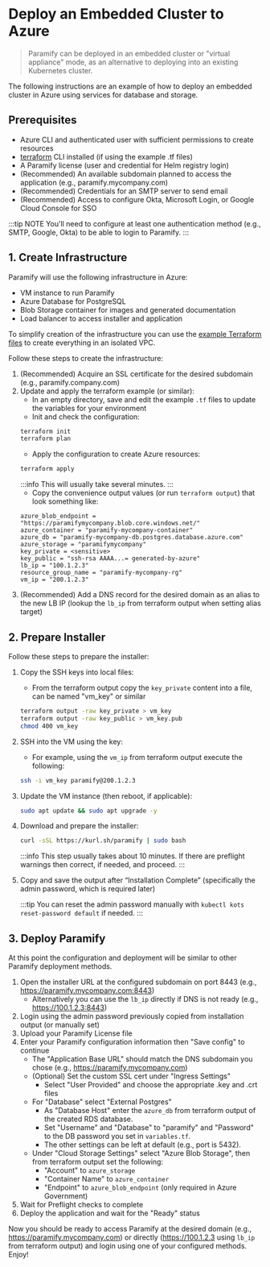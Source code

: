 # Deploy an Embedded Cluster to Azure
> Paramify can be deployed in an embedded cluster or "virtual appliance" mode, as an alternative to deploying into an existing Kubernetes cluster.

The following instructions are an example of how to deploy an embedded cluster in Azure using services for database and storage.


## Prerequisites
- Azure CLI and authenticated user with sufficient permissions to create resources
- [terraform](https://www.terraform.io/) CLI installed (if using the example .tf files)
- A Paramify license (user and credential for Helm registry login)
- (Recommended) An available subdomain planned to access the application (e.g., paramify.mycompany.com)
- (Recommended) Credentials for an SMTP server to send email
- (Recommended) Access to configure Okta, Microsoft Login, or Google Cloud Console for SSO

:::tip NOTE
You'll need to configure at least one authentication method (e.g., SMTP, Google, Okta) to be able to login to Paramify.
:::


## 1. Create Infrastructure
Paramify will use the following infrastructure in Azure:
- VM instance to run Paramify
- Azure Database for PostgreSQL
- Blob Storage container for images and generated documentation
- Load balancer to access installer and application

To simplify creation of the infrastructure you can use the [example Terraform files](https://github.com/paramify/support/blob/main/azure_embed) to create everything in an isolated VPC.

Follow these steps to create the infrastructure:
1. (Recommended) Acquire an SSL certificate for the desired subdomain (e.g., paramify.company.com)
2. Update and apply the terraform example (or similar):
    - In an empty directory, save and edit the example `.tf` files to update the variables for your environment
    - Init and check the configuration:
    ```bash
    terraform init
    terraform plan
    ```
    - Apply the configuration to create Azure resources:
    ```bash
    terraform apply
    ```
    :::info
    This will usually take several minutes.
    :::
    - Copy the convenience output values (or run `terraform output`) that look something like:
    ```
    azure_blob_endpoint = "https://paramifymycompany.blob.core.windows.net/"
    azure_container = "paramify-mycompany-container"
    azure_db = "paramify-mycompany-db.postgres.database.azure.com"
    azure_storage = "paramifymycompany"
    key_private = <sensitive>
    key_public = "ssh-rsa AAAA...= generated-by-azure"
    lb_ip = "100.1.2.3"
    resource_group_name = "paramify-mycompany-rg"
    vm_ip = "200.1.2.3"
    ```
3. (Recommended) Add a DNS record for the desired domain as an alias to the new LB IP (lookup the `lb_ip` from terraform output when setting alias target)


## 2. Prepare Installer
Follow these steps to prepare the installer:
1. Copy the SSH keys into local files:
    - From the terraform output copy the `key_private` content into a file, can be named "vm_key" or similar
    ```bash
    terraform output -raw key_private > vm_key
    terraform output -raw key_public > vm_key.pub
    chmod 400 vm_key
    ```
2. SSH into the VM using the key:
    - For example, using the `vm_ip` from terraform output execute the following:
    ```bash
    ssh -i vm_key paramify@200.1.2.3
    ```
3. Update the VM instance (then reboot, if applicable):
    ```bash
    sudo apt update && sudo apt upgrade -y
    ```
4. Download and prepare the installer:
    ```bash
    curl -sSL https://kurl.sh/paramify | sudo bash
    ```
    :::info
    This step usually takes about 10 minutes. If there are preflight warnings then correct, if needed, and proceed.
    :::
5. Copy and save the output after “Installation Complete” (specifically the admin password, which is required later)

    :::tip
    You can reset the admin password manually with `kubectl kots reset-password default` if needed.
    :::


## 3. Deploy Paramify
At this point the configuration and deployment will be similar to other Paramify deployment methods.

1. Open the installer URL at the configured subdomain on port 8443 (e.g., https://paramify.mycompany.com:8443)
    - Alternatively you can use the `lb_ip` directly if DNS is not ready (e.g., https://100.1.2.3:8443)
2. Login using the admin password previously copied from installation output (or manually set)
3. Upload your Paramify License file
4. Enter your Paramify configuration information then "Save config" to continue
    - The "Application Base URL" should match the DNS subdomain you chose (e.g., https://paramify.mycompany.com)
    - (Optional) Set the custom SSL cert under "Ingress Settings"
        - Select "User Provided" and choose the appropriate .key and .crt files
    - For "Database" select "External Postgres"
        - As "Database Host" enter the `azure_db` from terraform output of the created RDS database.
        - Set "Username" and "Database" to "paramify" and "Password" to the DB password you set in `variables.tf`.
        - The other settings can be left at default (e.g., port is 5432).
    - Under "Cloud Storage Settings" select "Azure Blob Storage", then from terraform output set the following:
        - "Account" to `azure_storage`
        - "Container Name" to `azure_container`
        - "Endpoint" to `azure_blob_endpoint` (only required in Azure Government)
5. Wait for Preflight checks to complete
6. Deploy the application and wait for the "Ready" status

Now you should be ready to access Paramify at the desired domain (e.g., https://paramify.mycompany.com) or directly (https://100.1.2.3 using `lb_ip` from terraform output) and login using one of your configured methods. Enjoy!
